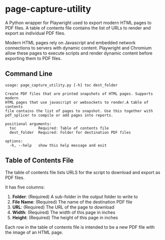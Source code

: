 # page-capture-utility
A Python wrapper for Playwright used to export modern HTML pages to PDF files. A 
table of contents file contains the list of URLs to render and export as individual 
PDF files.   

Modern HTML pages rely on Javascript and embedded network connections to servers 
with dynamic content. Playwright and Chromium allow these pages to execute 
scripts and render dynamic content before exporting them to PDF files.        

## Command Line     
```
usage: page_capture_utility.py [-h] toc dest_folder

Create PDF files that are printed snapshots of HTML pages. Supports modern
HTML pages that use javascript or websockets to render.A table of contents
file contains the list of pages to snapshot. Use this together with
pdf_splicer to compile or add pages into reports.

positional arguments:
  toc          Required: Table of contents file
  dest_folder  Required: Folder for destination PDF files

options:
  -h, --help   show this help message and exit
```    

## Table of Contents File    
The table of contents file lists URLS for the script to download and export 
as PDF files.    

It has five columns:
1. **Folder**: (Required) A sub-folder in the output folder to write to
2. **File Name**: (Required) The name of the destination PDF file
3. **URL**: (Required) The URL of the page to download
4. **Width**: (Required) The width of this page in inches
5. **Height**: (Required) The height of this page in inches

Each row in the table of contents file is intended to be a new PDF file with the image of an HTML page.    
